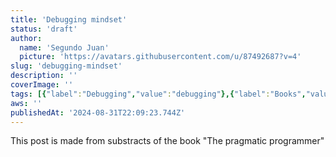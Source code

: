 ```yaml
---
title: 'Debugging mindset'
status: 'draft'
author:
  name: 'Segundo Juan'
  picture: 'https://avatars.githubusercontent.com/u/87492687?v=4'
slug: 'debugging-mindset'
description: ''
coverImage: ''
tags: [{"label":"Debugging","value":"debugging"},{"label":"Books","value":"books"},{"label":"Mindset","value":"mindset"}]
aws: ''
publishedAt: '2024-08-31T22:09:23.744Z'
---
```


This post is made from substracts of the book "The pragmatic programmer"
